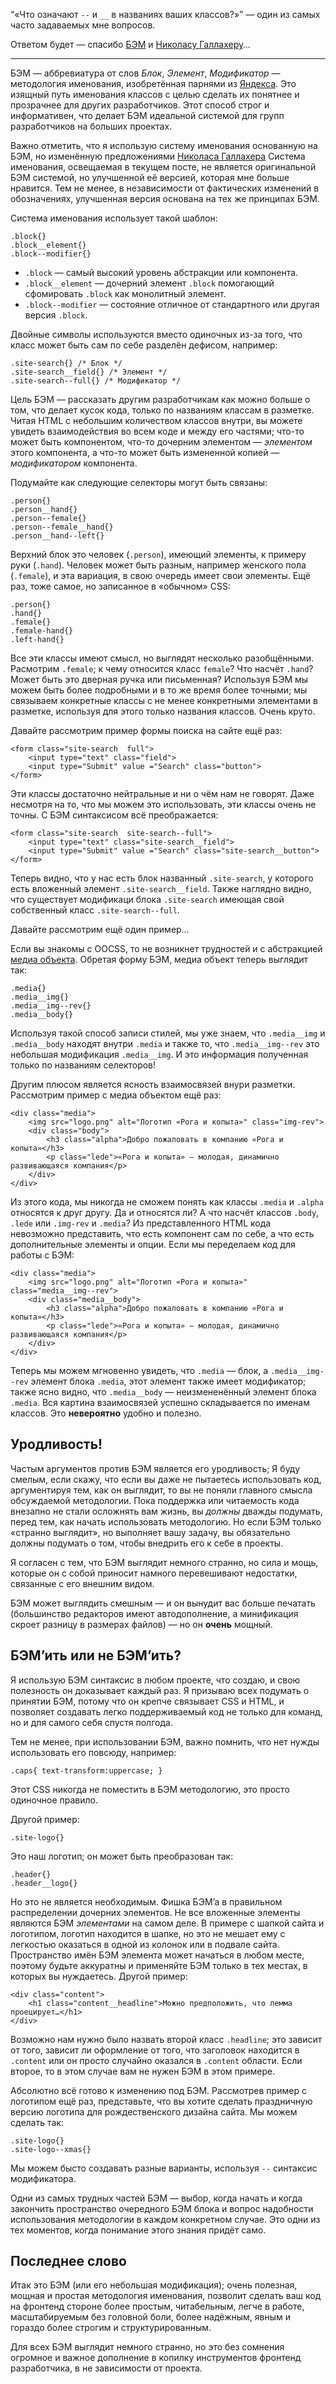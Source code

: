 <q>«Что означают `--` и `__` в названиях ваших классов?»</q> — один из самых
часто задаваемых мне вопросов.

Ответом будет —  спасибо [БЭМ](http://bem.info) и
[Николасу Галлахеру](http://twitter.com/necolas)…

---

БЭМ — аббревиатура от слов *Блок*, *Элемент*, *Модификатор* — методология
именования, изобретённая парнями из [Яндекса](http://yandex.ru). Это изящный
путь именования классов с целью сделать их понятнее и прозрачнее для других
разработчиков. Этот способ строг и информативен, что делает БЭМ идеальной 
системой для групп разработчиков на больших проектах.

Важно отметить, что я использую систему именования основанную на БЭМ, но
изменённую предложениями [Николаса Галлахера](http://nicolasgallagher.com/about-html-semantics-front-end-architecture/)
Система именования, освещаемая в текущем посте, не является оригинальной БЭМ
системой, но улучшенной её версией, которая мне больше нравится. Тем не менее, в
независимости от фактических изменений в обозначениях, улучшенная версия
основана на тех же принципах БЭМ.

Система именования использует такой шаблон:

    .block{}
    .block__element{}
    .block--modifier{}

* `.block` — самый высокий уровень абстракции или компонента.
* `.block__element` — дочерний элемент `.block` помогающий сфомировать `.block` как монолитный элемент.
* `.block--modifier` — состояние отличное от стандартного или другая версия `.block`.

Двойные символы используются вместо одиночных из-за того, что класс может быть
сам по себе разделён дефисом, например:

<pre><code>.site-search{} <span class="code-comment">/* Блок */</span>
.site-search__field{} <span class="code-comment">/* Элемент */</span>
.site-search--full{} <span class="code-comment">/* Модификатор */</span></code></pre>

Цель БЭМ — рассказать другим разработчикам как можно больше о том, что делает
кусок кода, только по названиям классам в разметке. Читая HTML с небольшим
количеством классов внутри, вы можете увидеть взаимодействия во всем коде и
между его частями; что-то может быть компонентом, что-то дочерним элементом —
*элементом* этого компонента, а что-то может быть измененной копией —
*модификатором* компонента.

Подумайте как следующие селекторы могут быть связаны:
 
    .person{}
    .person__hand{}
    .person--female{}
    .person--female__hand{}
    .person__hand--left{}

Верхний блок это человек (`.person`), имеющий элементы, к примеру руки
(`.hand`). Человек может быть разным, например женского пола (`.female`), и эта
вариация, в свою очередь имеет свои элементы. Ещё раз, тоже самое, но записанное
в «обычном» CSS:

    .person{}
    .hand{}
    .female{}
    .female-hand{}
    .left-hand{}

Все эти классы имеют смысл, но выглядят несколько разобщёнными. Расмотрим
`.female`; к чему относится класс `female`? Что насчёт `.hand`? Может быть это
дверная ручка или письменная? Используя БЭМ мы можем быть более подробными и в
то же время более точными; мы связываем конкретные классы с не менее конкретными
 элементами в разметке, используя для этого только названия классов. Очень круто.

Давайте рассмотрим пример формы поиска на сайте ещё раз:

    <form class="site-search  full">
        <input type="text" class="field">
        <input type="Submit" value ="Search" class="button">
    </form>

Эти классы достаточно нейтральные и ни о чём нам не говорят. Даже несмотря на
то, что мы можем это использовать, эти классы очень не точны. С БЭМ синтаксисом
всё преображается:

    <form class="site-search  site-search--full">
        <input type="text" class="site-search__field">
        <input type="Submit" value ="Search" class="site-search__button">
    </form>

Теперь видно, что у нас есть блок названный `.site-search`, у которого есть
вложенный элемент `.site-search__field`. Также наглядно видно, что существует
модификаци блока `.site-search` имеющая свой собственный класс `.site-search--full`.

Давайте рассмотрим ещё один пример…

Если вы знакомы с OOCSS, то не возникнет трудностей и с 
абстракцией [медиа объекта](http://stubbornella.org/content/2010/06/25/the-media-object-saves-hundreds-of-lines-of-code).
Обретая форму БЭМ, медиа объект теперь выглядит так:

    .media{}
    .media__img{}
    .media__img--rev{}
    .media__body{}

Используя такой способ записи стилей, мы уже знаем, что `.media__img` и
`.media__body` находят внутри `.media` и также то, что `.media__img--rev` это
небольшая модификация `.media__img`. И это информация полученная только по
названиям селекторов!

Другим плюсом является ясность взаимосвязей внури разметки. Рассмотрим пример с
медиа объектом ещё раз:

    <div class="media">
        <img src="logo.png" alt="Логотип «Рога и копыта»" class="img-rev">
        <div class="body">
            <h3 class="alpha">Добро пожаловать в компанию «Рога и копыта»</h3>
            <p class="lede">«Рога и копыта» — молодая, динамично развивающаяся компания</p>
        </div>
    </div>

Из этого кода, мы никогда не сможем понять как классы `.media` и `.alpha`
относятся к друг другу. Да и относятся ли? А что насчёт классов `.body`,
`.lede` или `.img-rev` и `.media`? Из представленного HTML кода невозможно
представить, что есть компонент сам по себе, а что есть дополнительные элементы
и опции. Если мы переделаем код для работы с БЭМ:

    <div class="media">
        <img src="logo.png" alt="Логотип «Рога и копыта»" class="media__img--rev">
        <div class="media__body">
            <h3 class="alpha">Добро пожаловать в компанию «Рога и копыта»</h3>
            <p class="lede">«Рога и копыта» — молодая, динамично развивающаяся компания</p>
        </div>
    </div>

Теперь мы можем мгновенно увидеть, что `.media` — блок, а `.media__img--rev`
элемент блока `.media`, этот элемент также имеет модификатор; также ясно видно,
что `.media__body` — неизмененённый элемент блока `.media`. Вся картина
взаимосвязей успешно складывается по именам классов.
Это **невероятно** удобно и полезно.

## Уродливость!

Частым аргументов против БЭМ является его уродливость; Я буду смелым,
если скажу, что если вы даже не пытаетесь использовать код, аргументируя тем,
как он выглядит, то вы не поняли главного смысла обсуждаемой методологии.
Пока поддержка или читаемость кода внезапно не стали осложнять вам жизнь,
вы *должны* дважды подумать, перед тем, как начать использовать методологию.
Но если БЭМ только «странно выглядит», но выполняет вашу задачу, вы обязательно
должны подумать о том, чтобы внедрить его к себе в проекты.

Я согласен с тем, что БЭМ выглядит немного странно, но сила и мощь,
которые он с собой приносит намного перевешивают недостатки, связанные с его
внешним видом.

БЭМ может выглядить смешным — и он вынудит вас больше печатать (большинство
редакторов имеют автодополнение, а минификация скроет разницу в размерах
файлов) — но он **очень** мощный.

## БЭМ’ить или не БЭМ’ить? ##

Я использую БЭМ синтаксис в любом проекте, что создаю, и свою полезность он
доказывает каждый раз. Я призываю всех подумать о принятии БЭМ, потому что он
крепче связывает CSS и HTML, и позволяет создавать легко поддерживаемый код не
только для команд, но и для самого себя спустя полгода.

Тем не менее, при использовании БЭМ, важно помнить, что нет нужды использовать
его повсюду, например:

    .caps{ text-transform:uppercase; }

Этот CSS никогда не поместить в БЭМ методологию, это просто одиночное правило.

Другой пример:

    .site-logo{}

Это наш логотип; он может быть преобразован так:

    .header{}
    .header__logo{}

Но это не является необходимым. Фишка БЭМ’а в правильном распределении дочерних
элементов. Не все вложенные элементы являются БЭМ *элементами* на самом деле.
В примере с шапкой сайта и логотипом, логотип находится в шапке, но это
не мешает ему с легкостью оказаться в одной из колонок или в подвале сайта.
Пространство имён БЭМ элемента может начаться в любом месте, поэтому будьте
аккуратны и применяйте БЭМ только в тех местах, в которых вы нуждаетесь.
Другой пример:

    <div class="content">
        <h1 class="content__headline">Можно предположить, что лемма проецирует…</h1>
    </div>

Возможно нам нужно было назвать второй класс `.headline`; это зависит от того,
зависит ли оформление от того, что заголовок находится в `.content` или
он просто случайно оказался в `.content` области. Если второе, то в этом
случае вам не нужен БЭМ в этом примере.

Абсолютно всё готово к изменению под БЭМ. Рассмотрев пример с логотипом ещё
раз, представьте, что вы хотите сделать праздничную версию логотипа для
рождественского дизайна сайта. Мы можем сделать так:

    .site-logo{}
    .site-logo--xmas{}

Мы можем бысто создавать разные варианты, используя `--` синтаксис модификатора.

Одни из самых трудных частей БЭМ — выбор, когда начать и когда закончить
пространство очередного БЭМ блока и вопрос надобности использования методологии
в каждом конкретном случае. Это одни из тех моментов, когда понимание этого
знания придёт само.

## Последнее слово

Итак это БЭМ (или его небольшая модификация); очень полезная, мощная и простая
методология именования, позволит сделать ваш код на фронтенд стороне
более простым, читабельным, легче в работе, масштабируемым без головной боли,
более надёжным, явным и гораздо более строгим и структурированным.

Для всех БЭМ выглядит немного странно, но это без сомнения огромное и важное
дополнение в копилку инструментов фронтенд разработчика, в не зависимости от проекта.